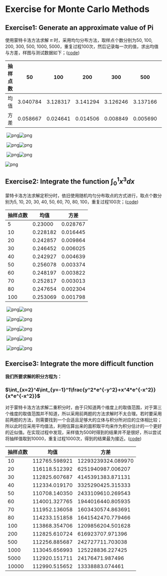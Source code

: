 # Exercise for Monte Carlo Methods

## Exercise1: Generate an approximate value of Pi

使用蒙特卡洛方法求解 $\pi$ 时，采用均匀分布方法，取样点个数分别为50, 100, 200, 300, 500, 1000, 5000​，重复过程100次，然后记录每一次的值，求出均值与方差，样图与测试数据如下；([code](MC_Pi.py))

| 抽样点数 | 50       | 100      | 200      | 300      | 500      | 1000     | 5000     |
| -------- | -------- | -------- | -------- | -------- | -------- | -------- | -------- |
| 均值     | 3.040784 | 3.128317 | 3.141294 | 3.126246 | 3.137166 | 3.136783 | 3.139364 |
| 方差     | 0.058667 | 0.024641 | 0.014506 | 0.008849 | 0.005690 | 0.005690 | 0.000538 |

​                        ![png](images/output_0_1.png)![png](images/output_0_2.png) 

​                        ![png](images/output_0_3.png)![png](images/output_0_4.png)

​                         ![png](images/output_0_5.png)![png](images/output_0_6.png)

![png](images/output_0_7.png)

## Exercise2: Integrate the function $\int_0^1x^3dx$

蒙特卡洛方法求解定积分时，依旧使用随机均匀分布取点的方式进行，取点个数分别为5, 10, 20, 30, 40, 50, 60, 70, 80, 100​，重复过程100次；([code](MC_Intgration.py))

| 抽样点数 | 均值     | 方差     |
| -------- | -------- | -------- |
| 5        | 0.23000  | 0.028767 |
| 10       | 0.228182 | 0.016445 |
| 20       | 0.242857 | 0.009864 |
| 30       | 0.246452 | 0.006025 |
| 40       | 0.242927 | 0.004639 |
| 50       | 0.256078 | 0.003374 |
| 60       | 0.248197 | 0.003822 |
| 70       | 0.252817 | 0.003013 |
| 80       | 0.247654 | 0.002304 |
| 100      | 0.253069 | 0.001798 |

​                              ![png](images/output_2_1.png)![png](images/output_2_2.png)

​                              ![png](images/output_2_3.png)![png](images/output_2_4.png)

​			      ![png](images/output_2_5.png)![png](images/output_2_6.png)

​                              ![png](images/output_2_7.png)![png](images/output_2_8.png)

​                              ![png](images/output_2_9.png)![png](images/output_2_10.png)

## Exercise3: Integrate the more difficult function 

**我们所要求解的积分方程为：**

### **$\int_{x=2}^4\int_{y=-1}^1\frac{y^2*e^{-y^2}+x^4*e^{-x^2}}{x*e^{-x^2}}$**

对于蒙特卡洛方法求解二重积分时，由于只知道两个维度上的取值范围，对于第三个维度的取值范围并不知道，所以采用前两题的方法求解时不太合理。若时要采用前两题的方法，则需要找到一个合适且足够大的立体与积分所对应的立体相比较；所以此时应采用平均值法，利用估算出来的面积取平均来作为积分估计的一个更好的近似值。在实现过程中发现，采样值为500时得到的结果并不是很好，所以尝试将抽样值取到10000，重复过程1000次，得到的结果最为接近。([code](MC_difIntgration.py))

| 抽样点数 | 均值          | 方差               |
| -------- | ------------- | ------------------ |
| 10       | 112765.598921 | 12293239324.089970 |
| 20       | 116118.512392 | 6251940987.006207  |
| 30       | 112825.607687 | 4145391383.871131  |
| 40       | 112334.019170 | 3325290425.315333  |
| 50       | 110708.140350 | 2433109610.269543  |
| 60       | 114001.327765 | 1944016440.805935  |
| 70       | 111952.136058 | 1603430574.863691  |
| 80       | 114233.151858 | 1641542470.779466  |
| 100      | 113868.354706 | 1209856204.501628  |
| 200      | 112825.610724 | 616923707.971396   |
| 500      | 112256.885687 | 242727711.703038   |
| 1000     | 113045.656993 | 125228836.227425   |
| 5000     | 112920.151711 | 24176471.987496    |
| 10000    | 112990.515652 | 13338883.074461    |